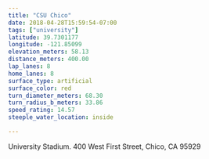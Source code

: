 ```yaml
---
title: "CSU Chico"
date: 2018-04-28T15:59:54-07:00
tags: ["university"]
latitude: 39.7301177
longitude: -121.85099
elevation_meters: 58.13
distance_meters: 400.00
lap_lanes: 8
home_lanes: 8
surface_type: artificial
surface_color: red
turn_diameter_meters: 68.30
turn_radius_b_meters: 33.86
speed_rating: 14.57
steeple_water_location: inside

---
```

University Stadium. 400 West First Street, Chico, CA 95929
<!--more-->
